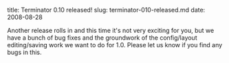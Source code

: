 title: Terminator 0.10 released!
slug: terminator-010-released.md
date: 2008-08-28


Another release rolls in and this time it's not very exciting for you, but we have a bunch of bug fixes and the groundwork of the config/layout editing/saving work we want to do for 1.0. Please let us know if you find any bugs in this.
